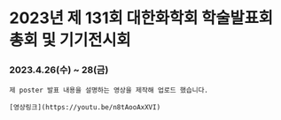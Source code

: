 # 2023년 제 131회 대한화학회 학술발표회 총회 및 기기전시회
### 2023.4.26(수) ~ 28(금)

    제 poster 발표 내용을 설명하는 영상을 제작해 업로드 했습니다.
    
    [영상링크](https://youtu.be/n8tAooAxXVI)
